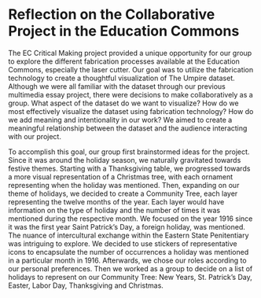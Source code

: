 # Reflection on the Collaborative Project in the Education Commons

The EC Critical Making project provided a unique opportunity for our group to explore the different fabrication processes available at the Education Commons, especially the laser cutter. Our goal was to utilize the fabrication technology to create a thoughtful visualization of The Umpire dataset. Although we were all familiar with the dataset through our previous multimedia essay project, there were decisions to make collaboratively as a group. What aspect of the dataset do we want to visualize? How do we most effectively visualize the dataset using fabrication technology? How do we add meaning and intentionality in our work? We aimed to create a meaningful relationship between the dataset and the audience interacting with our project. 

To accomplish this goal, our group first brainstormed ideas for the project. Since it was around the holiday season, we naturally gravitated towards festive themes. Starting with a Thanksgiving table, we progressed towards a more visual representation of a Christmas tree, with each ornament representing when the holiday was mentioned. Then, expanding on our theme of holidays, we decided to create a Community Tree, each layer representing the twelve months of the year. Each layer would have information on the type of holiday and the number of times it was mentioned during the respective month. We focused on the year 1916 since it was the first year Saint Patrick’s Day, a foreign holiday, was mentioned. The nuance of intercultural exchange within the Eastern State Penitentiary was intriguing to explore. We decided to use stickers of representative icons to encapsulate the number of occurrences a holiday was mentioned in a particular month in 1916. Afterwards, we chose our roles according to our personal preferences. Then we worked as a group to decide on a list of holidays to represent on our Community Tree: New Years, St. Patrick’s Day, Easter, Labor Day, Thanksgiving and Christmas. 
